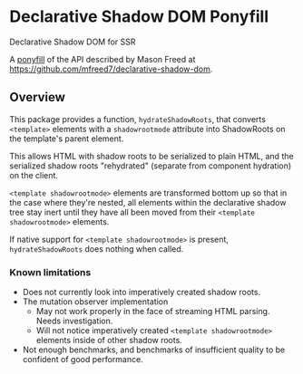 # Declarative Shadow DOM Ponyfill

Declarative Shadow DOM for SSR

A [ponyfill](https://ponyfill.com/) of the API described by Mason Freed at https://github.com/mfreed7/declarative-shadow-dom.

## Overview

This package provides a function, `hydrateShadowRoots`, that converts `<template>` elements with a `shadowrootmode` attribute into ShadowRoots on the template's parent element.

This allows HTML with shadow roots to be serialized to plain HTML, and the serialized shadow roots "rehydrated" (separate from component hydration) on the client.

`<template shadowrootmode>` elements are transformed bottom up so that in the case where they're nested, all elements within the declarative shadow tree stay inert until they have all been moved from their `<template shadowrootmode>` elements.

If native support for `<template shadowrootmode>` is present, `hydrateShadowRoots` does nothing when called.

### Known limitations

* Does not currently look into imperatively created shadow roots.
* The mutation observer implementation
  * May not work properly in the face of streaming HTML parsing. Needs investigation.
  * Will not notice imperatively created `<template shadowrootmode>` elements inside of other shadow roots.
* Not enough benchmarks, and benchmarks of insufficient quality to be confident of good performance.
